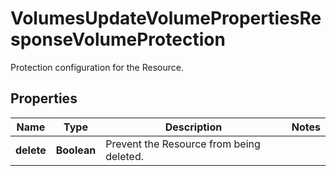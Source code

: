 

# VolumesUpdateVolumePropertiesResponseVolumeProtection

Protection configuration for the Resource.

## Properties

| Name | Type | Description | Notes |
|------------ | ------------- | ------------- | -------------|
|**delete** | **Boolean** | Prevent the Resource from being deleted. |  |



